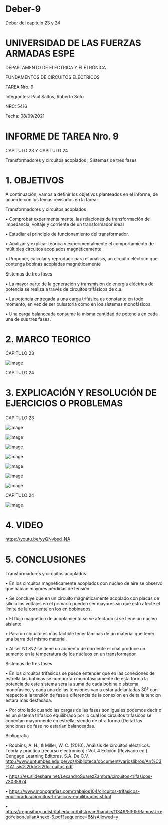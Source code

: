 # Deber-9

Deber del capitulo 23 y 24

# UNIVERSIDAD DE LAS FUERZAS ARMADAS ESPE 

DEPARTAMENTO DE ELECTRICA Y ELETRÓNICA 

 FUNDAMENTOS DE CIRCUITOS ELÉCTRICOS 

 TAREA Nro. 9

 Integrantes: Paul Saltos, Roberto Soto

 NRC: 5416

 Fecha: 08/09/2021

# INFORME DE TAREA Nro. 9

CAPITULO 23 Y CAPITULO 24

Transformadores y circuitos acoplados ; Sistemas de tres fases

# 1.	OBJETIVOS 

A continuación, vamos a definir los objetivos planteados en el informe, de acuerdo con los temas revisados en la tarea: 

Transformadores y circuitos acoplados

• Comprobar experimentalmente, las relaciones de transformación de impedancia, voltaje y corriente de un transformador ideal

• Estudiar el principio de funcionamiento del transformador.

• Analizar y explicar teórica y experimentalmente el comportamiento de múltiples circuitos acoplados magnéticamente

• Proponer, calcular y reproducir para el análisis, un circuito eléctrico que contenga bobinas acopladas magnéticamente

Sistemas de tres fases

• La mayor parte de la generación y transmisión de energía eléctrica de potencia se realiza a través de circuitos trifásicos de c.a. 

• La potencia entregada a una carga trifásica es constante en todo momento, en vez de ser pulsatoria como en los sistemas monofásicos. 

• Una carga balanceada consume la misma cantidad de potencia en cada una de sus tres fases.

# 2.	MARCO TEORICO 

CAPITULO 23

![image](https://user-images.githubusercontent.com/85178869/132524458-8b02dba7-b2c2-4e54-b1f0-df50fc131a64.png)

CAPITULO 24



# 3.	EXPLICACIÓN Y RESOLUCIÓN DE EJERCICIOS O PROBLEMAS 

CAPITULO 23

![image](https://user-images.githubusercontent.com/85178869/132521815-789050c3-ed6b-40de-adab-accd0bdc2078.png)

![image](https://user-images.githubusercontent.com/85178869/132521992-4b184d9c-b102-4960-9851-9808e1dcddd3.png)

![image](https://user-images.githubusercontent.com/85178869/132522076-c0b0b9ce-e671-467f-8c39-f67a32dad822.png)

![image](https://user-images.githubusercontent.com/85178869/132522141-479347a4-e31f-4be6-9709-73d609f67d1c.png)

![image](https://user-images.githubusercontent.com/85178869/132522199-745010de-de51-42d4-bbd7-d9f4177597c8.png)

![image](https://user-images.githubusercontent.com/85178869/132522279-257a2cb2-e824-4a0d-8a34-4c9dbd46eb2b.png)

![image](https://user-images.githubusercontent.com/85178869/132522431-ea2a60c3-b27f-459e-8597-ff8e04d41009.png)


CAPITULO 24

![image](https://user-images.githubusercontent.com/85178869/132530146-619672f9-1d8d-4143-8c53-9e137da99746.png)


# 4.	VIDEO

https://youtu.be/yyQNvbsd_NA

# 5.	CONCLUSIONES 

Transformadores y circuitos acoplados

• En los circuitos magnéticamente acoplados con núcleo de aire se observó que habían mayores pérdidas de tensión.

• Se concluye que en un circuito magnéticamente acoplado con placas de silicio los voltajes en el primario pueden ser mayores sin que esto afecte el límite de la
corriente en los en bobinados.

• El flujo magnético de acoplamiento se ve afectado si se tiene un núcleo aislante.

• Para un circuito es más factible tener láminas de un material que tener una barra del mismo material.

• Al ser N1>N2 se tiene un aumento de corriente el cual produce un aumento en la temperatura de los núcleos en un transformador.

Sistemas de tres fases

• En los circuitos trifasicos se puede entender que en las conexiones de estrella las bobinas se comportan monofasicamente de esta forma la potencia de este sistema sera la suma de cada bobina o sistema monofasico, y cada una de las tensiones van a estar adelantadas 30° con respecto a la tensión de fase a diferencia de la conexion en delta la tencion estara mas desfasada. 

• Por otro lado cuando las cargas de las fases son iguales podemos decir q es un sistema trifasico equilibrado por lo cual los circuitos trifasicos se conectan mayormente en estrella, siendo de otra forma (Delta) las tenciones de fase no estarian balanceadas.

Bibliografia 

• Robbins, A. H., & Miller, W. C. (2010). Análisis de circuitos eléctricos. Teoría y práctica [recurso electrónico].: Vol. 4 Edición (Revisado ed.). Cengage Learning Editores, S.A. De C.V. http://www.untumbes.edu.pe/vcs/biblioteca/document/varioslibros/An%C3%A1lisis%20de%20circuitos.pdf

• https://es.slideshare.net/LexandroSuarezZambra/circuitos-trifasicos-73035974

• https://www.monografias.com/trabajos104/circuitos-trifasicos-equilibrados/circuitos-trifasicos-equilibrados.shtml

• https://repository.udistrital.edu.co/bitstream/handle/11349/5305/RamosUrregoYeisonJulianAnexo-6.pdf?sequence=8&isAllowed=y
